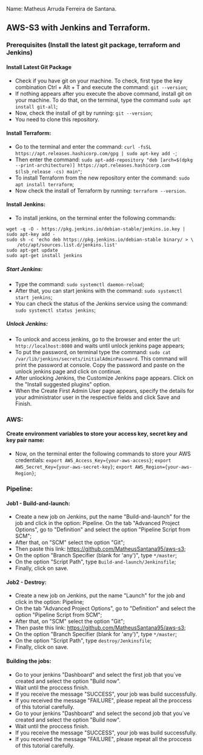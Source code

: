 Name: Matheus Arruda Ferreira de Santana.

## AWS-S3 with Jenkins and Terraform.

### Prerequisites (Install the latest git package, terraform and Jenkins)

#### Install Latest Git Package

- Check if you have git on your machine. To check, first type the key combination Ctrl + Alt + T and execute the command: `git --version`;
- If nothing appears after you execute the above command, install git on your machine. To do that, on the terminal, type the command `sudo apt install git-all`;
- Now, check the install of git by running: `git --version`;
- You need to clone this repository.

#### Install Terraform:

- Go to the terminal and enter the command: `curl -fsSL https://apt.releases.hashicorp.com/gpg | sudo apt-key add -`;
- Then enter the command: `sudo apt-add-repository "deb [arch=$(dpkg --print-architecture)] https://apt.releases.hashicorp.com $(lsb_release -cs) main"`;
- To install Terraform from the new repository enter the command: `sudo apt install terraform`;
- Now check the install of Terraform by running: `terraform --version`.

#### Install Jenkins:

- To install jenkins, on the terminal enter the following commands:

```
wget -q -O - https://pkg.jenkins.io/debian-stable/jenkins.io.key | sudo apt-key add -
sudo sh -c 'echo deb https://pkg.jenkins.io/debian-stable binary/ > \
    /etc/apt/sources.list.d/jenkins.list'
sudo apt-get update
sudo apt-get install jenkins
```

##### Start Jenkins:

- Type the command: `sudo systemctl daemon-reload`;
- After that, you can start jenkins with the command: `sudo systemctl start jenkins`;
- You can check the status of the Jenkins service using the command: `sudo systemctl status jenkins`;

##### Unlock Jenkins:

- To unlock and access jenkins, go to the browser and enter the url: `http://localhost:8080` and waits until unlock jenkins page appears;
- To put the password, on terminal type the command: `sudo cat /var/lib/jenkins/secrets/initialAdminPassword`. This command will print the password at console. Copy the password and paste on the unlock jenkins page and click on continue.
- After unlocking Jenkins, the Customize Jenkins page appears. Click on the "Install suggested plugins" option.
- When the Create First Admin User page appears, specify the details for your administrator user in the respective fields and click Save and Finish. 


### AWS:

#### Create environment variables to store your access key, secret key and key pair name:

- Now, on the terminal enter the following commands to store your AWS credentials:
`export AWS_Access_Key={your-aws-access}`;
`export AWS_Secret_Key={your-aws-secret-key}`;
`export AWS_Region={your-aws-Region}`; 

### Pipeline:

#### Job1 - Build-and-launch:
- Create a new job on Jenkins, put the name "Build-and-launch" for the job and click in the option: Pipeline. On the tab "Advanced Project Options", go to "Definition" and select the option "Pipeline Script from SCM";
- After that, on "SCM" select the option "Git";
- Then paste this link: https://github.com/MatheusSantana95/aws-s3;
- On the option "Branch Specifier (blank for 'any')", type `*/master`;
- On the option "Script Path", type `Build-and-launch/Jenkinsfile`; 
- Finally, click on save.

#### Job2 - Destroy:
- Create a new job on Jenkins, put the name "Launch" for the job and click in the option: Pipeline;
- On the tab "Advanced Project Options", go to "Definition" and select the option "Pipeline Script from SCM";
- After that, on "SCM" select the option "Git";
- Then paste this link: https://github.com/MatheusSantana95/aws-s3;
- On the option "Branch Specifier (blank for 'any')", type `*/master`;
- On the option "Script Path", type `destroy/Jenkinsfile`;
-  Finally, click on save.

#### Building the jobs:

- Go to your jenkins "Dashboard" and select the first job that you´ve created and select the option "Build now".
- Wait until the proccess finish.
- If you receive the message "SUCCESS", your job was build successfully.
- If you received the message "FAILURE", please repeat all the proccess of this tutorial carefully.
- Go to your jenkins "Dashboard" and select the second job that you´ve created and select the option "Build now".
- Wait until the proccess finish.
- If you receive the message "SUCCESS", your job was build successfully.
- If you received the message "FAILURE", please repeat all the proccess of this tutorial carefully.
